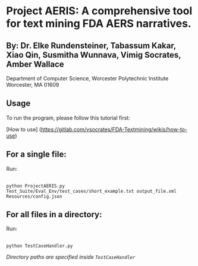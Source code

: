 # Project AERIS: A comprehensive tool for text mining FDA AERS narratives.

## By: Dr. Elke Rundensteiner, Tabassum Kakar, Xiao Qin, Susmitha Wunnava, Vimig Socrates, Amber Wallace

Department of Computer Science, Worcester Polytechnic Institute
Worcester, MA 01609

## Usage

To run the program, please follow this tutorial first: 

[How to use] (https://gitlab.com/vsocrates/FDA-Textmining/wikis/how-to-use)

## For a single file: 

Run: 
<br><br>
````
python ProjectAERIS.py Test_Suite/Eval_Env/test_cases/short_example.txt output_file.xml Resources/config.json
````

## For all files in a directory:
Run: 
<br><br>
```
python TestCaseHandler.py
```
*Directory paths are specified inside `TestCaseHandler`*